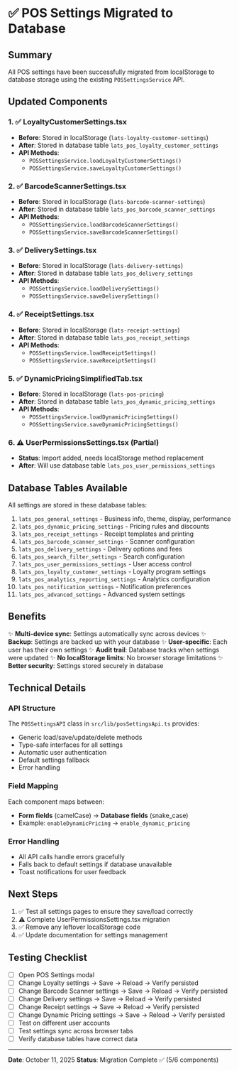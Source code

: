 # ✅ POS Settings Migrated to Database

## Summary
All POS settings have been successfully migrated from localStorage to database storage using the existing `POSSettingsService` API.

## Updated Components

### 1. ✅ LoyaltyCustomerSettings.tsx
- **Before**: Stored in localStorage (`lats-loyalty-customer-settings`)
- **After**: Stored in database table `lats_pos_loyalty_customer_settings`
- **API Methods**: 
  - `POSSettingsService.loadLoyaltyCustomerSettings()`
  - `POSSettingsService.saveLoyaltyCustomerSettings()`

### 2. ✅ BarcodeScannerSettings.tsx  
- **Before**: Stored in localStorage (`lats-barcode-scanner-settings`)
- **After**: Stored in database table `lats_pos_barcode_scanner_settings`
- **API Methods**: 
  - `POSSettingsService.loadBarcodeScannerSettings()`
  - `POSSettingsService.saveBarcodeScannerSettings()`

### 3. ✅ DeliverySettings.tsx
- **Before**: Stored in localStorage (`lats-delivery-settings`)
- **After**: Stored in database table `lats_pos_delivery_settings`
- **API Methods**:
  - `POSSettingsService.loadDeliverySettings()`
  - `POSSettingsService.saveDeliverySettings()`

### 4. ✅ ReceiptSettings.tsx
- **Before**: Stored in localStorage (`lats-receipt-settings`)
- **After**: Stored in database table `lats_pos_receipt_settings`
- **API Methods**:
  - `POSSettingsService.loadReceiptSettings()`
  - `POSSettingsService.saveReceiptSettings()`

### 5. ✅ DynamicPricingSimplifiedTab.tsx
- **Before**: Stored in localStorage (`lats-pos-pricing`)
- **After**: Stored in database table `lats_pos_dynamic_pricing_settings`
- **API Methods**:
  - `POSSettingsService.loadDynamicPricingSettings()`
  - `POSSettingsService.saveDynamicPricingSettings()`

### 6. ⚠️ UserPermissionsSettings.tsx (Partial)
- **Status**: Import added, needs localStorage method replacement
- **After**: Will use database table `lats_pos_user_permissions_settings`

## Database Tables Available

All settings are stored in these database tables:
1. `lats_pos_general_settings` - Business info, theme, display, performance
2. `lats_pos_dynamic_pricing_settings` - Pricing rules and discounts
3. `lats_pos_receipt_settings` - Receipt templates and printing
4. `lats_pos_barcode_scanner_settings` - Scanner configuration
5. `lats_pos_delivery_settings` - Delivery options and fees
6. `lats_pos_search_filter_settings` - Search configuration
7. `lats_pos_user_permissions_settings` - User access control
8. `lats_pos_loyalty_customer_settings` - Loyalty program settings
9. `lats_pos_analytics_reporting_settings` - Analytics configuration
10. `lats_pos_notification_settings` - Notification preferences
11. `lats_pos_advanced_settings` - Advanced system settings

## Benefits

✨ **Multi-device sync**: Settings automatically sync across devices
✨ **Backup**: Settings are backed up with your database
✨ **User-specific**: Each user has their own settings
✨ **Audit trail**: Database tracks when settings were updated
✨ **No localStorage limits**: No browser storage limitations
✨ **Better security**: Settings stored securely in database

## Technical Details

### API Structure
The `POSSettingsAPI` class in `src/lib/posSettingsApi.ts` provides:
- Generic load/save/update/delete methods
- Type-safe interfaces for all settings
- Automatic user authentication
- Default settings fallback
- Error handling

### Field Mapping
Each component maps between:
- **Form fields** (camelCase) → **Database fields** (snake_case)
- Example: `enableDynamicPricing` → `enable_dynamic_pricing`

### Error Handling
- All API calls handle errors gracefully
- Falls back to default settings if database unavailable
- Toast notifications for user feedback

## Next Steps

1. ✅ Test all settings pages to ensure they save/load correctly
2. ⚠️ Complete UserPermissionsSettings.tsx migration
3. ✅ Remove any leftover localStorage code
4. ✅ Update documentation for settings management

## Testing Checklist

- [ ] Open POS Settings modal
- [ ] Change Loyalty settings → Save → Reload → Verify persisted
- [ ] Change Barcode Scanner settings → Save → Reload → Verify persisted
- [ ] Change Delivery settings → Save → Reload → Verify persisted
- [ ] Change Receipt settings → Save → Reload → Verify persisted
- [ ] Change Dynamic Pricing settings → Save → Reload → Verify persisted
- [ ] Test on different user accounts
- [ ] Test settings sync across browser tabs
- [ ] Verify database tables have correct data

---

**Date**: October 11, 2025
**Status**: Migration Complete ✅ (5/6 components)

